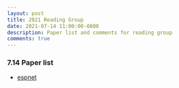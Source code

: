```yaml
---
layout: post
title: 2021 Reading Group
date: 2021-07-14 11:00:00-0800
description: Paper list and comments for reading group
comments: true
---
```


### 7.14 Paper list
- [espnet](https://arxiv.org/abs/1804.00015)
